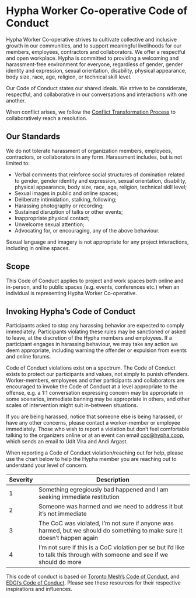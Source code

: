 
# Hypha Worker Co-operative Code of Conduct

Hypha Worker Co-operative strives to cultivate collective and inclusive growth in our communities, and to support meaningful livelihoods for our members, employees, contractors and collaborators. We offer a respectful and open workplace. Hypha is committed to providing a welcoming and harassment-free environment for everyone, regardless of gender, gender identity and expression, sexual orientation, disability, physical appearance, body size, race, age, religion, or technical skill level. 

Our Code of Conduct states our shared ideals. We strive to be considerate, respectful, and collaborative in our conversations and interactions with one another.

When conflict arises, we follow the [Conflict Transformation Process](https://handbook.hypha.coop/conflict-transformation.html) to collaboratively reach a resolution. 

## Our Standards

We do not tolerate harassment of organization members, employees, contractors, or collaborators in any form. Harassment includes, but is not limited to:

* Verbal comments that reinforce social structures of domination related to gender, gender identity and expression, sexual orientation, disability, physical appearance, body size, race, age, religion, technical skill level;
* Sexual images in public and online spaces;
* Deliberate intimidation, stalking, following;
* Harassing photography or recording;
* Sustained disruption of talks or other events;
* Inappropriate physical contact;
* Unwelcome sexual attention;
* Advocating for, or encouraging, any of the above behaviour.

Sexual language and imagery is not appropriate for any project interactions, including in online spaces.

## Scope

This Code of Conduct applies to project and work spaces both online and in-person, and to public spaces (e.g. events, conferences etc.) when an individual is representing Hypha Worker Co-operative.

## Invoking Hypha’s Code of Conduct

Participants asked to stop any harassing behavior are expected to comply immediately. Participants violating these rules may be sanctioned or asked to leave, at the discretion of the Hypha members and employees. If a participant engages in harassing behaviour, we may take any action we deem appropriate, including warning the offender or expulsion from events and online forums.

Code of Conduct violations exist on a spectrum. The Code of Conduct exists to protect our participants and values, not simply to punish offenders. Worker-members, employees and other  participants and collaborators are encouraged to invoke the Code of Conduct at a level appropriate to the offense, e.g. a 1:1 conversation expressing concern may be appropriate in some scenarios, immediate banning may be appropriate in others, and other scales of intervention might suit in-between situations. 

If you are being harassed, notice that someone else is being harassed, or have any other concerns, please contact a worker-member or employee immediately. Those who wish to report a violation but don’t feel comfortable talking to the organizers online or at an event can email coc@hypha.coop, which sends an email to Udit Vira and Andi Argast.

When reporting a Code of Conduct violation/reaching out for help, please use the chart below to help the Hypha member you are reaching out to understand your level of concern.




| Severity | Description                                                                                                              |
| -------- | ------------------------------------------------------------------------------------------------------------------------ |
| 1        | Something egregiously bad happened and I am seeking immediate restitution                                                |
| 2        | Someone was harmed and we need to address it but it’s not immediate                                                      |
| 3         | The CoC was violated, I’m not sure if anyone was harmed, but we should do something to make sure it doesn’t happen again                                                                                                                         |
| 4        | I’m not sure if this is a CoC violation per se but I’d like to talk this through with someone and see if we should do more |



This code of conduct is based on [Toronto Mesh’s Code of Conduct](https://tomesh.net/code-of-conduct/), and [EDGI’s Code of Conduct](https://docs.google.com/document/d/1zqFPVjQ__x3tfcSlir-jeO7O-mcCh4oKyNNlJEpJMOU/edit). Please see these resources for their respective inspirations and influences. 
